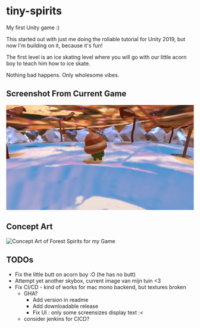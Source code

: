 # tiny-spirits
My first Unity game :)

This started out with just me doing the rollable tutorial for Unity 2019, but now I'm building on it, because it's fun!

The first level is an ice skating level where you will go with our little acorn boy to teach him how to ice skate.

Nothing bad happens. Only wholesome vibes.

## Screenshot From Current Game
![Screenshot from current game](./game_screenshot.png)

## Concept Art
![Concept Art of Forest Spirits for my Game](./smol_spirits.png)

## TODOs
* Fix the little butt on acorn boy :O (he has no butt)
* Attempt yet another skybox, current image van mijn tuin <3
* Fix CI/CD - kind of works for mac mono backend, but textures broken
  - GHA?
    - Add version in readme
    - Add downloadable release
    - Fix UI : only some screensizes display text :<
  - consider jenkins for CICD?
